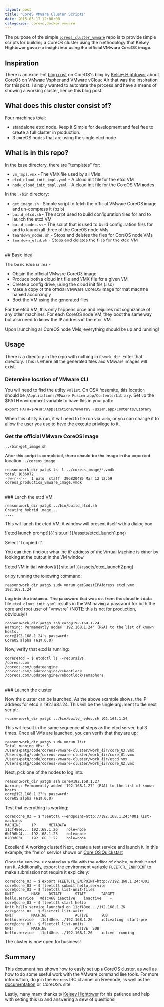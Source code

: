 ```yaml
---
layout: post
title: "CoreS VMware Cluster Scripts"
date: 2015-03-17 12:00:00 
categories: coreos,docker,vmware
---
```


The purpose of the simple [```coreos_cluster_vmware```](https://github.com/CaptTofu/coreos_cluster_vmware) repo is to provide simple scripts for building a CoreOS cluster using the methodology that Kelsey Hightower gave me insight into using the official VMware CoreOS image. 

## Inspiration

There is an excellent [blog post](https://coreos.com/blog/vmware-vcloud-air-and-vsphere/) on CoreOS's blog by [Kelsey Hightower](https://github.com/kelseyhightower) about CoreOS on VMware Vspher and VMware vCloud Air that was the inspiration for this post. I simply wanted to automate the process and have a means of showing a working cluster, hence this blog post.

## What does this cluster consist of?

Four machines total:

- standalone etcd node. Keep it Simple for development and feel free to create a full cluster in production.
- 3 coreOS nodes that are using the single etcd node



## What is in this repo?

In the base directory, there are "templates" for:

- ```vm_tmpl.vmx``` - The VMX file used by all VMs 
- ```etcd_cloud_init_tmpl.yaml``` - A cloud init file for the etcd VM
- ```node_cloud_init_tmpl.yaml``` - A cloud init file for the CoreOS VM nodes

In the ```./bin``` directory:

- ```get_image.sh``` - Simple script to fetch the official VMware CoreOS image and un-compress it (bzip)
- ```build_etcd.sh``` - The script used to build configuration files for and to launch the etcd VM
- ```build_nodes.sh``` - The script that is used to build configuration files for and to launch all three of the CoreOS node VMs
- ```teardown_nodes.sh``` - Stops and deletes the files for CoreOS node VMs
- ```teardown_etcd.sh``` - Stops and deletes the files for the etcd VM 

<br />
## Basic idea

The basic idea is this - 
- Obtain the official VMware CoreOS image
- Produce both a cloud init file and VMX file for a given VM
- Create a config drive, using the cloud init file (.iso)
- Make a copy of the official VMware CoreOS image for that machine named accordingly 
- Boot the VM using the generated files

For the etcd VM, this only happens once and requires not cognizance of any other machines. For each CoreOS node VM, they boot the same way but also need to know the IP address of the etcd VM. 

Upon launching all CoreOS node VMs, everything should be up and running!

## Usage

There is a directory in the repo with nothing in it ```work_dir```. Enter that directory. This is where all the generated files and VMware images will exist.

### Determine location of VMware CLI 

You will need to find the utility ```vmlist```. On OSX Yosemite, this location should be ```/Applications/VMware Fusion.app/Contents/Library```. Set up the $PATH environment variable to have this in your path:

```export PATH=$PATH:/Applications/VMware\ Fusion.app/Contents/Library```

When this utility is run, it will need to be run via ```sudo```, or you can change it to allow the user you use to have the execute privilege to it.


### Get the official VMware CoreOS image

```
../bin/get_image.sh
```

After this script is completed, there should be the image in the expected location ```../coreos_image```

```
reason:work_dir patg$ ls -l ../coreos_image/*.vmdk
total 1036072
-rw-r--r--  1 patg  staff  396820480 Mar 12 12:59 coreos_production_vmware_image.vmdk

```
<br />
### Lanch the etcd VM

```
reason:work_dir patg$ ../bin/build_etcd.sh 
Creating hybrid image...
....
```

This will lanch the etcd VM. A window will present itself with a dialog box 

![etcd launch prompt]({{ site.url }}/assets/etcd_launch1.png)

Select "I copied it".

You can then find out what the IP address of the Virtual Machine is either by looking at the output in the VM window

![etcd VM initial window]({{ site.url }}/assets/etcd_launch2.png)

 or by running the following command:

```
reason:work_dir patg$ sudo vmrun getGuestIPAddress etcd.vmx
192.168.1.24
```

Log into the instance. The password that was set from the cloud init data file ```etcd_clout_init.yaml``` results in the VM having a password for both the core and root user of "vmware" (NOTE: this is not for production, obviously!)

```
reason:work_dir patg$ ssh core@192.168.1.24
Warning: Permanently added '192.168.1.24' (RSA) to the list of known hosts.
core@192.168.1.24's password: 
CoreOS alpha (618.0.0)
```

Now, verify that etcd is running:

```
core@etcd ~ $ etcdctl ls --recursive
/coreos.com
/coreos.com/updateengine
/coreos.com/updateengine/rebootlock
/coreos.com/updateengine/rebootlock/semaphore
```

<br />
### Launch the cluster

Now the cluster can be launched. As the above example shows, the IP address for etcd is 192.168.1.24. This will be the single argument to the next script:

```
reason:work_dir patg$ ../bin/build_nodes.sh 192.168.1.24
```

This will result in the same sequence of steps as the etcd server, but 3 times. Once all VMs are launched, you can verify that they are up:

```
reason:work_dir patg$ sudo vmrun list
Total running VMs: 5
/Users/patg/code/coreos-vmware-cluster/work_dir/core_03.vmx
/Users/patg/code/coreos-vmware-cluster/work_dir/core_01.vmx
/Users/patg/code/coreos-vmware-cluster/work_dir/etcd.vmx
/Users/patg/code/coreos-vmware-cluster/work_dir/core_02.vmx
```

Next, pick one of the nodes to log into:

```
reason:work_dir patg$ ssh core@192.168.1.27
Warning: Permanently added '192.168.1.27' (RSA) to the list of known hosts.
core@192.168.1.27's password: 
CoreOS alpha (618.0.0)
```

Test that everything is working:

```
core@core_03 ~ $ fleetctl --endpoint=http://192.168.1.24:4001 list-machines
MACHINE		IP		METADATA
11cf48ee...	192.168.1.26	role=node
6b196b24...	192.168.1.25	role=node
8203d85a...	192.168.1.27	role=node
```

Excellent! A working cluster! Next, create a test service and launch it. In this example, the "hello" service shown on [Core OS Quickstart](https://coreos.com/docs/quickstart/)

Once the service is created as a file with the editor of choice, submit it and run it. Additionally, export the environment variable ```FLEETCTL_ENDPOINT``` to make submission not require it explicitely:

```
core@core_03 ~ $ export FLEETCTL_ENDPOINT=http://192.168.1.24:4001
core@core_03 ~ $ fleetctl submit hello.service 
core@core_03 ~ $ fleetctl list-unit-files
UNIT		HASH	DSTATE		STATE		TARGET
hello.service	0d1c468	inactive	inactive	-
core@core_03 ~ $ fleetctl start hello          
Unit hello.service launched on 11cf48ee.../192.168.1.26
core@core_03 ~ $ fleetctl list-units
UNIT		MACHINE				ACTIVE		SUB
hello.service	11cf48ee.../192.168.1.26	activating	start-pre
core@core_03 ~ $ fleetctl list-units
UNIT		MACHINE				ACTIVE	SUB
hello.service	11cf48ee.../192.168.1.26	active	running
```

The cluster is now open for business!

## Summary

This document has shown how to easily set up a CoreOS cluster, as well as how to do some useful work with the VMware command line tools. For more information, do join the ```#coreos``` IRC channel on Freenode, as well as the [documentation](https://coreos.com/docs/) on CoreOS's site.

Lastly, many many thanks to [Kelsey Hightower](https://github.com/kelseyhightower) for his patience and help with setting this up and answering a slew of questions!
